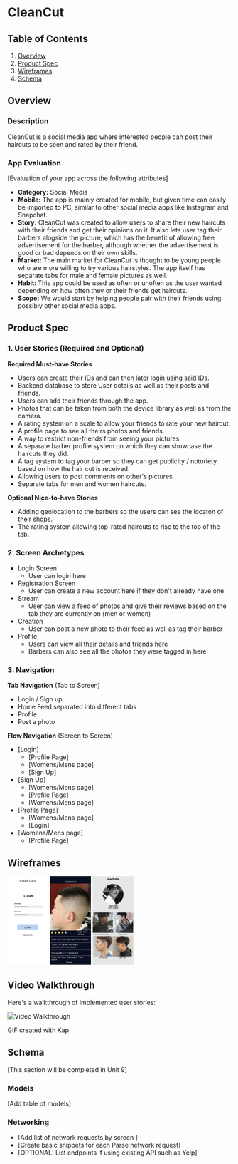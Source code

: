 # **CleanCut**

## Table of Contents
1. [Overview](#Overview)
1. [Product Spec](#Product-Spec)
1. [Wireframes](#Wireframes)
2. [Schema](#Schema)

## Overview
### Description
CleanCut is a social media app where interested people can post their haircuts to be seen and rated by their friend.

### App Evaluation
[Evaluation of your app across the following attributes]
- **Category:** Social Media
- **Mobile:** The app is mainly created for mobile, but given time can easily be imported to PC, similar to other social media apps like Instagram and   Snapchat. 
- **Story:** CleanCut was created to allow users to share their new haircuts with their friends and get their opinions on it. It also lets user tag their barbers alogside the picture, which has the benefit of allowing free advertisement for the barber, although whether the advertisement is good or bad depends on their own skills.
- **Market:** The main market for CleanCut is thought to be young people who are more willing to try various hairstyles. The app itself has separate tabs for male and female pictures as well.
- **Habit:** This app could be used as often or unoften as the user wanted depending on how often they or their friends get haircuts.
- **Scope:** We would start by helping people pair with their friends using possibly other social media apps.

## Product Spec

### 1. User Stories (Required and Optional)

**Required Must-have Stories**

* Users can create their IDs and can then later login using said IDs.
* Backend database to store User details as well as their posts and friends.
* Users can add their friends through the app.
* Photos that can be taken from both the device library as well as from the camera.
* A rating system on a scale to allow your friends to rate your new haircut.
* A profile page to see all theirs photos and friends.
* A way to restrict non-friends from seeing your pictures.
* A separate barber profile system on which they can showcase the haircuts they did.
* A tag system to tag your barber so they can get publicity / notoriety based on how the hair cut is received.
* Allowing users to post comments on other's pictures.
* Separate tabs for men and women haircuts.


**Optional Nice-to-have Stories**

* Adding geolocation to the barbers so the users can see the locaton of their shops.
* The rating system allowing top-rated haircuts to rise to the top of the tab.

### 2. Screen Archetypes

* Login Screen
  *  User can login here
* Registration Screen
  *  User can create a new account here if they don't already have one
* Stream 
  *  User can view a feed of photos and give their reviews based on the tab they are currently on (men or women)
* Creation
  *  User can post a new photo to their feed as well as tag their barber
* Profile
  *  Users can view all their details and friends here
  *  Barbers can also see all the photos they were tagged in here
        
### 3. Navigation

**Tab Navigation** (Tab to Screen)

* Login / Sign up
* Home Feed separated into different tabs
* Profile
* Post a photo

**Flow Navigation** (Screen to Screen)

* [Login]
   * [Profile Page]
   * [Womens/Mens page]
   * [Sign Up]
* [Sign Up]
   * [Womens/Mens page]
   * [Profile Page]
   * [Womens/Mens page]
* [Profile Page]
   * [Womens/Mens page]
   * [Login]
* [Womens/Mens page]
   * [Profile Page]

## Wireframes
<img src="https://github.com/UD331/CleanCut/blob/main/wireframes/Screenshot%202023-03-06%20at%206.26.11%20PM.png" height=200>
<img src="https://github.com/UD331/CleanCut/blob/main/wireframes/Screenshot%202023-03-06%20at%206.26.24%20PM.png" height=200>
<img src="https://github.com/UD331/CleanCut/blob/main/wireframes/Screenshot%202023-03-06%20at%206.26.36%20PM.png" height=200>

## Video Walkthrough

Here's a walkthrough of implemented user stories:

<img src='https://github.com/pgupta751/MyStory-iOSApp/blob/main/Kapture%202023-01-31%20at%2009.33.25.gif' title='Video Walkthrough' width='' alt='Video Walkthrough' />

GIF created with Kap


## Schema 
[This section will be completed in Unit 9]
### Models
[Add table of models]
### Networking
- [Add list of network requests by screen ]
- [Create basic snippets for each Parse network request]
- [OPTIONAL: List endpoints if using existing API such as Yelp]
